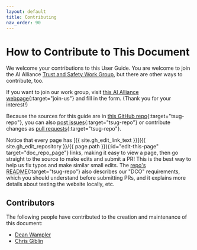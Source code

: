 ```yaml
---
layout: default
title: Contributing
nav_order: 90
---
```


<a name="join-us"></a>
# How to Contribute to This Document

We welcome your contributions to this User Guide. You are welcome to join the AI Alliance [Trust and Safety Work Group](https://thealliance.ai/working-groups/trust-safety), but there are other ways to contribute, too.

If you want to join our work group, visit [this AI Alliance webpage](https://thealliance.ai/working-groups/trust-safety#trust-and-safety-form){:target="join-us"} and fill in the form. (Thank you for your interest!)

Because the sources for this guide are in [this GitHub repo](https://github.com/The-AI-Alliance/trust-safety-user-guide){:target="tsug-repo"}, you can also [post issues](https://github.com/The-AI-Alliance/trust-safety-user-guide/issues){:target="tsug-repo"} or contribute changes as [pull requests](https://github.com/The-AI-Alliance/trust-safety-user-guide/pulls){:target="tsug-repo"}. 

Notice that every page has [{{ site.gh_edit_link_text }}]({{ site.gh_edit_repository }}/{{ page.path }}){:id="edit-this-page" target="doc_repo_page"} links, making it easy to view a page, then go straight to the source to make edits and submit a PR! This is the best way to help us fix typos and make similar small edits. The [repo's README](https://github.com/The-AI-Alliance/trust-safety-user-guide){:target="tsug-repo"} also describes our "DCO" requirements, which you should understand before submitting PRs, and it explains more details about testing the website locally, etc.

## Contributors

The following people have contributed to the creation and maintenance of this document:

* [Dean Wampler](mailto:dwampler@thealliance.ai)
* [Chris Giblin](mailto:cgi@zurich.ibm.com)
